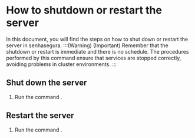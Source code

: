 # How to shutdown or restart the server 

In this document, you will find the steps on how to shut down or restart the server in senhasegura.
:::(Warning) (Important)
Remember that the shutdown or restart is immediate and there is no schedule. The procedures performed by this command ensure that services are stopped correctly, avoiding problems in cluster environments.
:::
## Shut down the server

1. Run the command . 

## Restart the server

1. Run the command .